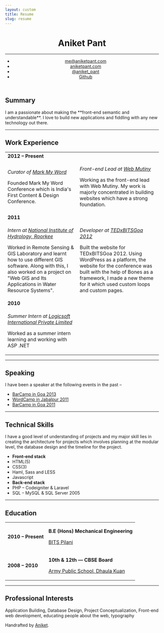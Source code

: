 ```yaml
---
layout: custom
title: Resume
slug: resume
---
```

<div class="header-container">
  <div class="zen-space full-width"></div>
  <div class="grid wrapper">
    <header class="grid__unit one-whole" role="banner">
      <h1 class="grid__unit one-whole title text--center">Aniket Pant</h1>
      <hr class="grid__unit one-whole rule rule--dashed" />
      <ul class="grid__unit one-whole nav nav--banner nav--block">
      	<li><a href="mailto:me@aniketpant.com">me@aniketpant.com</a></li><!--
      	--><li><a href="http://aniketpant.com">aniketpant.com</a></li><!--
        --><li><a href="https://twitter.com/aniket_Pant">@aniket_pant</a></li><!--
        --><li><a href="https://github.com/aniketpant">Github</a></li>
      </ul>
    </header> <!-- header -->
  </div>
</div> <!-- header-container -->

<div class="main-container">
  <div class="grid wrapper" role="main">
  	<section>
  		<h2>Summary</h2>
  		<p markdown="1">
  			I am a passionate about making the **front-end semantic and understandable**. I love to build new applications and fiddling with any new technology out there.
  		</p>
  	</section>
    <hr class="grid__unit one-whole rule rule--dashed" />
  	<section>
  		<h2>Work Experience</h2>
  		<table class="table--bordered">
        <colgroup>
          <col class="t10">
          <col class="t10">
          <col>
        </colgroup>
        <tbody>
    			<tr>
    				<td colspan="3"><strong>2012 &ndash; Present</strong></td>
    			</tr>
    			<tr>
    				<td>
    					<p><em>Curator of <a href="http://markmyword.in">Mark My Word</a></em></p>
    					<p>Founded Mark My Word Conference which is India's First Content &amp; Design Conference.</p>
    				</td>
    				<td>
    					<p><em>Front-end Lead at <a href="http://webmutiny.in">Web Mutiny</a></em></p>
    					<p>Working as the front-end lead with Web Mutiny. My work is majorly concentrated in building websites which have a strong foundation.</p>
    				</td>
    			</tr>
    			<tr>
    				<td colspan="3"><strong>2011</strong></td>
    			</tr>
    			<tr>
    				<td>
    					<p><em>Intern at <a href="http://nih.ernet.in">National Institute of Hydrology, Roorkee</a></em></p>
    					<p>Worked in Remote Sensing &amp; GIS Laboratory and learnt how to use different GIS software. Along with this, I also worked on a project on "Web GIS and Its Applications in Water Resource Systems".</p>
    				</td>
    				<td>
    					<p><em>Developer at <a href="http://tedxbitsgoa">TEDxBITSGoa 2012</a></em></p>
    					<p>Built the website for TEDxBITSGoa 2012. Using WordPress as a platform, the website for the conference was built with the help of Bones as a framework, I made a new theme for it which used custom loops and custom pages.</p>
    				</td>
    			</tr>
    			<tr>
    				<td colspan="3"><strong>2010</strong></td>
    			</tr>
    			<tr>
    				<td>
    					<p><em>Summer Intern at <a href="http://lsipl.com">Logicsoft International Private Limited</a></em></p>
    					<p>Worked as a summer intern learning and working with ASP .NET</p>
    				</td>
    			</tr>
        </tbody>
  		</table>
  	</section>
    <hr class="grid__unit one-whole rule rule--dashed" />
  	<section>
  		<h2>Speaking</h2>
  		<p>I have been a speaker at the following events in the past &ndash;</p>
  		<ul>
        <li><a href="/speaking/barcamp-goa-2013">BarCamp in Goa 2013</a></li>
  			<li><a href="/speaking/wordcamp-jabalpur-2011">WordCamp in Jabalpur 2011</a></li>
  			<li><a href="/speaking/barcamp-goa-2011">BarCamp in Goa 2011</a></li>
  		</ul>
  	</section>
    <hr class="grid__unit one-whole rule rule--dashed" />
  	<section>
  		<h2>Technical Skills</h2>
  		<p>I have a good level of understanding of projects and my major skill lies in creating the architecture for projects which involves planning at the modular level, the database design and the timeline for the project.</p>
  		<ul class="matrix two-cols">
  			<li class="all-cols"><strong>Front-end stack</strong></li>
  			<li>HTML(5)</li>
  			<li>CSS(3)</li>
  			<li>Haml, Sass and LESS</li>
  			<li>Javascript</li>
  			<li class="all-cols"><strong>Back-end stack</strong></li>
  			<li>PHP &ndash; Codeigniter &amp; Laravel</li>
  			<li>SQL &ndash; MySQL &amp; SQL Server 2005</li>
  		</ul>
  	</section>
    <hr class="grid__unit one-whole rule rule--dashed" />
  	<section>
  		<h2>Education</h2>
  		<table class="table--bordered">
        <colgroup>
          <col class="t25">
          <col class="t25">
          <col>
        </colgroup>
        <tbody>
    			<tr>
    				<td><strong>2010 &ndash; Present</strong></td>
    				<td colspan="2">
    					<p><strong>B.E (Hons) Mechanical Engineering</strong></p>
    					<p><a href="http://universe.bits-pilani.ac.in">BITS Pilani</a></p>
    				</td>
    			</tr>
    			<tr>
    				<td><strong>2008 &ndash; 2010</strong></td>
    				<td colspan="2">
    					<p><strong>10th &amp; 12th &mdash; CBSE Board</strong></p>
    					<p><a href="http://www.apsdk.com">Army Public School, Dhaula Kuan</a></p>
    				</td>
    			</tr>
        </tbody>
  		</table>
  	</section>
    <hr class="grid__unit one-whole rule rule--dashed" />
  	<section>
  		<h2>Professional Interests</h2>
  		<p>Application Building, Database Design, Project Conceptualization, Front-end web development, educating people about the web, typography</p>
    </section>
  </div> <!-- main -->
</div> <!-- main-container -->

<div class="footer-container">
  <div class="grid wrapper">
    <p class="muted smallprint">Handrafted by <a href="http://aniketpant.com">Aniket</a>.</p>
  </div>
  <div class="zen-space full-width"></div>
</div>